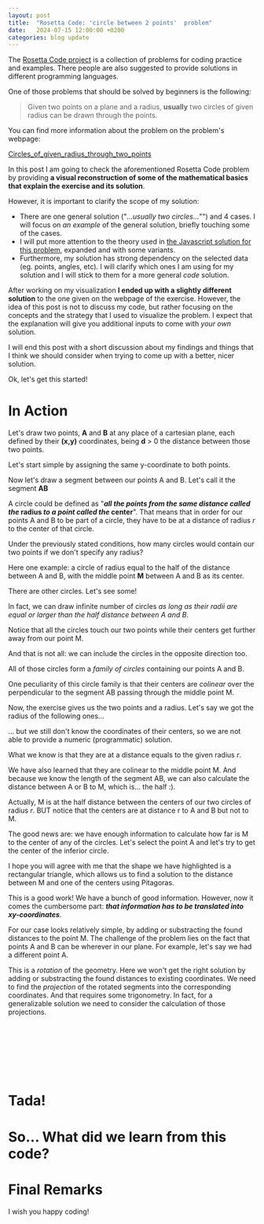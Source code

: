 ```yaml
---
layout: post
title:  "Rosetta Code: 'circle between 2 points'  problem"
date:   2024-07-15 12:00:00 +0200
categories: blog update
---
```


<link rel="stylesheet" href="{{ site.baseurl }}{% link mngassets/styles/table-code-highlight.css %}">
<link rel="stylesheet" href="{{ site.baseurl }}{% link mngassets/posts/2024-07-15-rosetta-code-circles-between-two-points-problem/scrollama-setup-v03.css %}">

The [Rosetta Code project](https://rosettacode.org) is a collection of problems for coding practice and examples. There people are also suggested to provide solutions in different programming languages.

One of those problems that should be solved by beginners is the following:

> Given two points on a plane and a radius, **usually** two circles of given radius can be drawn through the points.

You can find more information about the problem on the problem's webpage:

[Circles_of_given_radius_through_two_points](https://rosettacode.org/wiki/Circles_of_given_radius_through_two_points)

 

In this post I am going to check the aforementioned Rosetta Code problem by providing **a visual reconstruction of some of the mathematical basics that explain the exercise and its solution**.

However, it is important to clarify the scope of my solution:
* There are one general solution ("*...usually two circles...*"") and 4 cases. I will focus on *an example* of the general solution, briefly touching some of the cases.
* I will put more attention to the theory used in [the Javascript solution for this problem](https://rosettacode.org/wiki/Circles_of_given_radius_through_two_points#JavaScript), expanded and with some variants.
* Furthermore, my solution has strong dependency on the selected data (eg. points, angles, etc). I will clarify which ones I am using for my solution and I will stick to them for a more general *code* solution.

After working on my visualization **I ended up with a slightly different solution** to the one given on the webpage of the exercise. However, the idea of this post is not to discuss my code, but rather focusing on the concepts and the strategy that I used to visualize the problem. I expect that the explanation will give you additional inputs to come with *your own* solution.

I will end this post with a short discussion about my findings and things that I think we should consider when trying to come up with a better, nicer solution.

Ok, let's get this started!

# In Action

<section id='stickyoverlay'>
    <figure id="scrollfig">
    </figure>
    <div id="test"></div>
    <div class="articlepost">
        <div class='step' data-step='1'>
            <div class="explain">
            <p>Let's draw two points, <strong>A</strong> and <strong>B</strong> at any place of a cartesian plane, each defined by their <strong>(x,y)</strong> coordinates, being <strong>d</strong> > 0 the distance between those two points.</p>
          </div>
        </div>
        <div class='step' data-step='2'>
            <div class="explain">
                <p>Let's start simple by assigning the same y-coordinate to both points.</p>
            </div>
        </div>
        <div class='step' data-step='3'>
            <div class="explain">
                <p>Now let's draw a segment between our points A and B. Let's call it the segment <strong>AB</strong></p>
            </div>
        </div>
        <div class='step' data-step='4'>
            <div class="explain">
                <p>A circle could be defined as "<strong><i>all the points from the same distance called the</i> radius <i>to a point called the</i> center</strong>". That means that in order for our points A and B to be part of a circle, they have to be at a distance of radius <i>r</i> to the center of that circle.</p>
                <p>Under the previously stated conditions, how many circles would contain our two points if we don't specify any radius?</p>
            </div>
        </div>
        <div class='step' data-step='5'>
            <div class="explain">
                <p>Here one example: a circle of radius equal to the half of the distance between A and B, with the middle point <strong>M</strong> between A and B as its center.</p>
            </div>
        </div>
        <div class='step' data-step='6'>
            <div class="explain">
                <p>There are other circles. Let's see some!</p>
            </div>
        </div>        
        <div class='step' data-step='7'>
            <div class="explain">
            </div>
        </div>
        <div class='step' data-step='8'>
            <div class="explain">
                <p>In fact, we can draw infinite number of circles <i>as long as their radii are equal or larger than the half distance between A and B.</i></p>
            </div>
        </div>
        <div class='step' data-step='9'>
            <div class="explain">
                <p>Notice that all the circles touch our two points while their centers get further away from our point M.</p>
            </div>
        </div>
        <div class='step' data-step='10'>
            <div class="explain">        
                <p>And that is not all: we can include the circles in the opposite direction too.</p>
                <p>All of those circles form a <i>family of circles</i> containing our points A and B.</p>
            </div>
        </div>
        <div class='step' data-step='11'>
            <div class="explain">        
                <p>One peculiarity of this circle family is that their centers are <i>colinear</i> over the perpendicular to the segment AB passing through the middle point M.</p>
            </div>
        </div>
        <div class='step' data-step='12'>
            <div class="explain">        
                <p>Now, the exercise gives us the two points and a radius. Let's say we got the radius of the following ones...</p>
            </div>
        </div>
        <div class='step' data-step='13'>
            <div class="explain">        
                <p>... but we still don't know the coordinates of their centers, so we are not able to provide a numeric (programmatic) solution.</p>
            </div>
        </div>
        <div class='step' data-step='14'>
            <div class="explain">        
                <p>What we know is that they are at a distance equals to the given radius <i>r</i>.</p>
                <p>We have also learned that they are colinear to the middle point M. And because we know the length of the segment AB, we can also calculate the distance between A or B to M, which is... the half :).</p>
            </div>
        </div>
        <div class='step' data-step='15'>
            <div class="explain">        
                <p>Actually, M is at the half distance between the centers of our two circles of radius <i>r</i>. BUT notice that the centers are at distance r to A and B but not to M.</p>
                <p>The good news are: we have enough information to calculate how far is M to the center of any of the circles. Let's select the point A and let's try to get the center of the inferior circle.</p>
            </div>
        </div>
        <div class='step' data-step='16'>
            <div class="explain">        
            </div>
        </div>
        <div class='step' data-step='17'>
            <div class="explain">        
                <p>I hope you will agree with me that the shape we have highlighted is a rectangular triangle, which allows us to find a solution to the distance between M and one of the centers using Pitagoras.</p>
            </div>
        </div>
        <div class='step' data-step='18'>
            <div class="explain">        
                <p>This is a good work! We have a bunch of good information. However, now it comes the cumbersome part: <strong><i>that information has to be translated into xy-coordinates</i></strong>.</p>
                <p>For our case looks relatively simple, by adding or substracting the found distances to the point M. The challenge of the problem lies on the fact that points A and B can be wherever in our plane. For example, let's say we had a different point A.</p>
            </div>
        </div>
        <div class='step' data-step='19'>
            <div class="explain">        
                <p>This is a <i>rotation</i> of the geometry. Here we won't get the right solution by adding or substracting the found distances to existing coordinates. We need to find the <i>projection</i> of the rotated segments into the corresponding coordinates. And that requires some trigonometry. In fact, for a generalizable solution we need to consider the calculation of those projections.</p>
                <p></p>
            </div>
        </div>
    </div>
    <br>
    <br>
    <br>
    <br>
    <br>
    <br>
</section>
<script src="{{ site.baseurl }}{% link mngassets/vendor/js/D3js/v7.8.5/d3.v7.min.js %}"></script>
<script src="{{ site.baseurl }}{% link mngassets/vendor/js/scrollama/v2.1.2/scrollama.v2.min.js %}"></script>
<script src="{{ site.baseurl }}{% link mngassets/vendor/js/stickyfill/v2.1.0/stickyfill.v2.min.js %}"></script>

<script type="module" src="{{ site.baseurl }}{% link mngassets/posts/2024-07-15-rosetta-code-circles-between-two-points-problem/scrollama-setup-v03.js %}"></script>


# Tada!



# So... What did we learn from this code?


# Final Remarks

I wish you happy coding!

